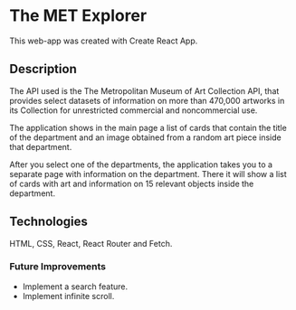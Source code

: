 # The MET Explorer

This web-app was created with Create React App.

## Description

The API used is the The Metropolitan Museum of Art Collection API, that provides select datasets of information on more than 470,000 artworks in its Collection for unrestricted commercial and noncommercial use.

The application shows in the main page a list of cards that contain the title of the department and an image obtained from a random art piece inside that department.

After you select one of the departments, the application takes you to a separate page with information on the department. There it will show a list of cards with art and information on 15 relevant objects inside the department.

## Technologies

HTML, CSS, React, React Router and Fetch.

### Future Improvements

- Implement a search feature.
- Implement infinite scroll.
